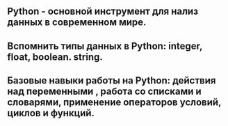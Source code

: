 ## Python - основной инструмент для нализ данных в современном мире.
## Вспомнить типы данных в Python: integer, float, boolean. string.
## Базовые навыки работы на Python: действия над переменными , работа со списками и словарями, применение операторов условий, циклов и функций.
